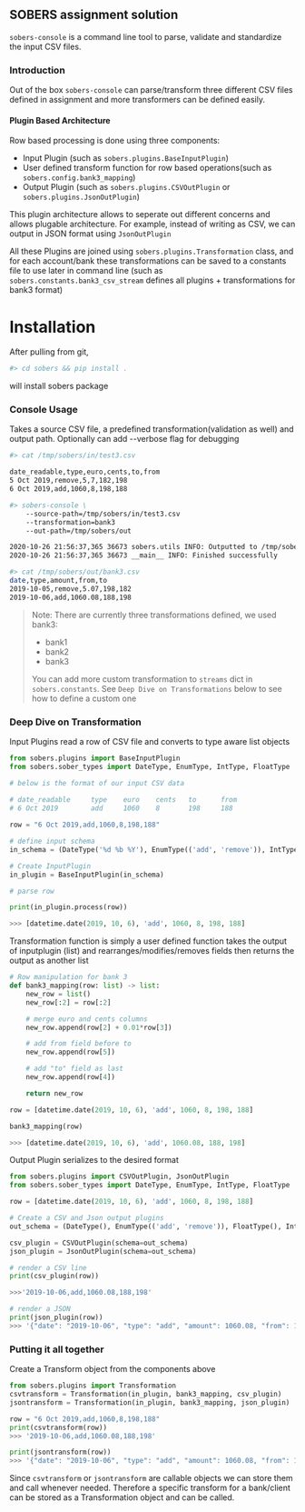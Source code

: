 
## SOBERS assignment solution

`sobers-console` is a command line tool to parse, validate and standardize the input CSV files.

### Introduction

Out of the box `sobers-console` can parse/transform three different CSV files defined in assignment
and more transformers can be defined easily. 

#### Plugin Based Architecture

Row based processing is done using three components:
 - Input Plugin (such as `sobers.plugins.BaseInputPlugin`)
 - User defined transform function for row based operations(such as `sobers.config.bank3_mapping`)
 - Output Plugin (such as `sobers.plugins.CSVOutPlugin` or `sobers.plugins.JsonOutPlugin`)

This plugin architecture allows to seperate out different concerns and allows plugable architecture.
For example, instead of writing as CSV, we can output in JSON format using `JsonOutPlugin`

All these Plugins are joined using `sobers.plugins.Transformation` class, and for each account/bank these 
transformations can be saved to a constants file to use later in command line 
(such as `sobers.constants.bank3_csv_stream` defines all plugins + transformations for bank3 format)

# Installation

After pulling from git,

```bash
#> cd sobers && pip install .
```
will install sobers package

### Console Usage

Takes a source CSV file, a predefined transformation(validation as well) and output path. Optionally can add --verbose
flag for debugging

```bash
#> cat /tmp/sobers/in/test3.csv 

date_readable,type,euro,cents,to,from
5 Oct 2019,remove,5,7,182,198
6 Oct 2019,add,1060,8,198,188

#> sobers-console \
    --source-path=/tmp/sobers/in/test3.csv 
    --transformation=bank3 
    --out-path=/tmp/sobers/out

2020-10-26 21:56:37,365 36673 sobers.utils INFO: Outputted to /tmp/sobers/out/bank3.csv
2020-10-26 21:56:37,365 36673 __main__ INFO: Finished successfully

#> cat /tmp/sobers/out/bank3.csv
date,type,amount,from,to
2019-10-05,remove,5.07,198,182
2019-10-06,add,1060.08,188,198 
``` 
> Note: There are currently three transformations defined, we used bank3:
>  - bank1
>  - bank2
>  - bank3
>
> You can add more custom transformation to `streams` dict in `sobers.constants`.
> See `Deep Dive on Transformations` below to see how to define a custom one

### Deep Dive on Transformation

Input Plugins read a row of CSV file and converts to type aware list objects
```python
from sobers.plugins import BaseInputPlugin
from sobers.sober_types import DateType, EnumType, IntType, FloatType

# below is the format of our input CSV data
 
# date_readable 	type 	euro 	cents 	to 	    from
# 6 Oct 2019 	    add 	1060 	8 	    198 	188

row = "6 Oct 2019,add,1060,8,198,188"

# define input schema
in_schema = (DateType('%d %b %Y'), EnumType(('add', 'remove')), IntType(), IntType(), IntType(), IntType())

# Create InputPlugin
in_plugin = BaseInputPlugin(in_schema)

# parse row

print(in_plugin.process(row))

>>> [datetime.date(2019, 10, 6), 'add', 1060, 8, 198, 188]
```

Transformation function is simply a user defined function 
takes the output of inputplugin (list) and rearranges/modifies/removes
fields then returns the output as another list

```python
# Row manipulation for bank 3
def bank3_mapping(row: list) -> list:
    new_row = list()
    new_row[:2] = row[:2]

    # merge euro and cents columns
    new_row.append(row[2] + 0.01*row[3])

    # add from field before to
    new_row.append(row[5])

    # add "to" field as last
    new_row.append(row[4])

    return new_row

row = [datetime.date(2019, 10, 6), 'add', 1060, 8, 198, 188]

bank3_mapping(row)

>>> [datetime.date(2019, 10, 6), 'add', 1060.08, 188, 198]
```

Output Plugin serializes to the desired format

```python
from sobers.plugins import CSVOutPlugin, JsonOutPlugin
from sobers.sober_types import DateType, EnumType, IntType, FloatType

row = [datetime.date(2019, 10, 6), 'add', 1060, 8, 198, 188]

# Create a CSV and Json output plugins
out_schema = (DateType(), EnumType(('add', 'remove')), FloatType(), IntType(), IntType())

csv_plugin = CSVOutPlugin(schema=out_schema)
json_plugin = JsonOutPlugin(schema=out_schema)

# render a CSV line
print(csv_plugin(row)) 

>>>'2019-10-06,add,1060.08,188,198'

# render a JSON
print(json_plugin(row)) 
>>> '{"date": "2019-10-06", "type": "add", "amount": 1060.08, "from": 188, "to": 198}'
```
### Putting it all together

Create a Transform object from the components above 

```python
from sobers.plugins import Transformation
csvtransform = Transformation(in_plugin, bank3_mapping, csv_plugin)
jsontransform = Transformation(in_plugin, bank3_mapping, json_plugin)

row = "6 Oct 2019,add,1060,8,198,188"
print(csvtransform(row))
>>> '2019-10-06,add,1060.08,188,198'

print(jsontransform(row)) 
>>> '{"date": "2019-10-06", "type": "add", "amount": 1060.08, "from": 188, "to": 198}'
```

Since `csvtransform` or `jsontransform` are callable objects we can store them
and call whenever needed. Therefore a specific transform for a bank/client
can be stored as a Transformation object and can be called.